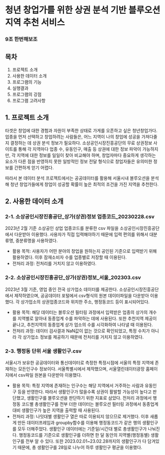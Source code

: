 # 청년 창업가를 위한 상권 분석 기반 블루오션 지역 추천 서비스
### 9조 한번해보조

## 목차
1. 프로젝트 소개
2. 사용한 데이터 소개
3. 프로그램의 기능
4. 실행결과
5. 프로그램의 강점
6. 프로그램 고려사항


## 1. 프로젝트 소개
타겟은 창업에 대한 경험과 자원이 부족한 상태로 가게를 오픈하고 싶은 청년창업가다. 업종을 먼저 선택하고 창업하려는 사람들은, 어느 지역이 나의 창업에 성공을 가져다줄지 결정하는 데 상권 분석 정보가 필요하다. 소상공인시장진흥공단의 무료 상권정보 사이트를 통해 각 지역마다 업종 수, 유동인구, 매출 등 상권에 대한 정보 파악이 가능하지만, 각 지역에 대한 정보를 일일이 찾아 비교해야 하며, 창업자마다 중요하게 생각하는 요소가 다른 점을 반영하지 못한 일방적인 정보 전달 형식으로 창업자들은 유의미한 정보를 간편하게 얻기 어렵다. 

따라서 본 데이터 분석 프로젝트에서는 공공데이터를 활용해 서울시내 블루오션을 분석해 청년 창업가들에게 창업이 성공할 확률이 높은 최적의 조건을 가진 지역을 추천한다.

## 2. 사용한 데이터 소개

### 2-1. 소상공인시장진흥공단_상가(상권)정보 업종코드_20230228.csv

2023년 2월 기준 소상공인 상업 업종코드를 분류한 csv 파일을 소상공인시장진흥공단에서 다운받아 이용했다. 사용자가 직접 입력해야하기 때문에 입력 편의를 위해서 대분류명, 중분류명을 사용하였다. 
- 활용 목적: 사용자가 어떤 분야의 창업을 원하는지 공인된 기준으로 입력받기 위해 활용하였다. 이후 잠재소비자 수를 업종별로 저장할 때 이용된다.
- 전처리 과정: 전처리를 거치지 않고 이용하였다.

### 2-2. 소상공인시장진흥공단_상가(상권)정보_서울_202303.csv

2023년 3월 기준, 영업 중인 전국 상가업소 데이터를 제공한다. 소상공인시장진흥공단에서 제작하였으며, 공공데이터 포털에서 csv형식의 원본 데이터파일을 다운받아 이용했다. 각 상가업소의 상권업종코드와 위치한 주소, 행정동코드 등이 표시되어있다.
- 활용 목적: 해당 데이터는 블루오션 필터링 과정에서 입력받은 업종의 상가의 개수를 지역별로 알아내 동종업계 수를 파악하는 데에 사용된다. 또한 추천지역 제공이 끝나고, 추천지역의 동종업계 상가 업소의 수를 시각화하여 나타낼 때 이용된다.
- 전처리 과정: 데이터 검사결과 NaN값이 없는 것으로 확인되었고, 특정 수치가 아니라 각 상가업소 정보를 제공하기 때문에 전처리를 거치지 않고 이용하였다.

### 2-3. 행정동 단위 서울 생활인구.csv

서울시가 보유한 공공데이터와 통신데이터로 측정한 특정시점에 서울의 특정 지역에 존재하는 모든인구수 정보이다. 서울특별시에서 제작했으며, 서울열린데이터광장 홈페이지에서 csv파일 원본을 다운받아 이용했다.
- 활용 목적: 특정 지역에 존재하는 인구수는 해당 지역에서 거주하는 사람과 유동인구 등을 반영한다. 따라서 생활인구가 많을수록 상권이 활발할 가능성이 높다고 판단했고, 생활인구를 블루오션을 판단하기 위한 지표로 삼았다.
전처리 과정에서 행정동 코드별 총생활인구를 전부 더한 데이터는 블루오션 필터링 과정에서 동종업계 대비 생활인구가 높은 지역을 출력할 때 사용된다.
- 전처리 과정: 나잇대별 생활인구 열은 따로 이용되지 않으므로 제거했다. 이후 새롭게 만든 데이터프레임과 groupby함수를 이용해 행정동코드가 같은 행의 생활인구를 모두 더해주었다. 생활인구 데이터에는 기준일/시간대 별로 총생활인구가 나눠진다. 행정동코드를 기준으로 생활인구를 더하면 한 달 동안의 지역별(행정동별) 생활인구를 전부 알 수 있다. 또한 2023.02.01~23.02.28까지의 생활인구가 다 담겨있기 때문에, 총 생활인구를 28일로 나누어 하루 생활인구 평균을 이용했다.



